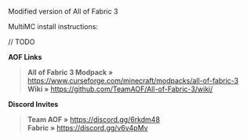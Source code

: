 Modified version of All of Fabric 3


MultiMC install instructions:

// TODO








__**AOF Links**__  

> **All of Fabric 3 Modpack »** <https://www.curseforge.com/minecraft/modpacks/all-of-fabric-3>  
> **Wiki »** <https://github.com/TeamAOF/All-of-Fabric-3/wiki/>  

__**Discord Invites**__  

> **Team AOF »** <https://discord.gg/6rkdm48>  
> **Fabric »** <https://discord.gg/v6v4pMv>  
